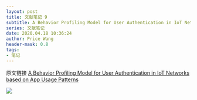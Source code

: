 ```yaml
---
layout: post
title: 文献笔记 9
subtitle: A Behavior Profiling Model for User Authentication in IoT Networks based on App Usage Patterns
series: 文献笔记
date: 2020.04.18 10:36:24
author: Price Wang
header-mask: 0.8
tags:
- 笔记
---
```


原文链接 [A Behavior Profiling Model for User Authentication in IoT Networks based on App Usage Patterns](https://ieeexplore.ieee.org/document/8592761)

<img class="post_img" src="{{ site.baseurl }}/img/post/{{ page.series }}/{{ page.title }}.png">
